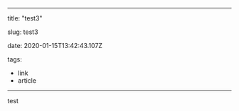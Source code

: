 
---
title: "test3"

slug: test3

date: 2020-01-15T13:42:43.107Z

tags:
  - link
  - article
---

test
  